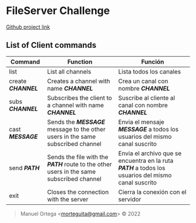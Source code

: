 # FileServer Challenge

[Github project link](https://github.com/mortega7/pruebaFs)  

## List of Client commands

|Command|Function|Función|
|-------|--------|-------|
list|List all channels|Lista todos los canales
create ***CHANNEL***|Creates a channel with name ***CHANNEL***|Crea un canal con nombre ***CHANNEL***
subs ***CHANNEL***|Subscribes the client to a channel with name ***CHANNEL***|Suscribe al cliente al canal con nombre ***CHANNEL***
cast ***MESSAGE***|Sends the ***MESSAGE*** message to the other users in the same subscribed channel|Envia el mensaje ***MESSAGE*** a todos los usuarios del mismo canal suscrito
send ***PATH***|Sends the file with the ***PATH*** route to the other users in the same subscribed channel|Envia el archivo que se encuentra en la ruta ***PATH*** a todos los usuarios del mismo canal suscrito
exit|Closes the connection with the server|Cierra la conexión con el servidor


> Manuel Ortega &lt;[morteguita@gmail.com](mailto:morteguita@gmail.com)&gt; &copy; 2022